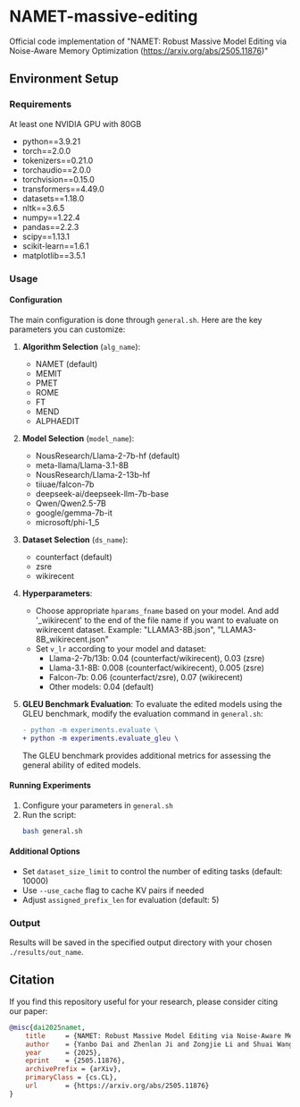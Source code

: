 # NAMET-massive-editing
Official code implementation of "NAMET: Robust Massive Model Editing via
Noise-Aware Memory Optimization (https://arxiv.org/abs/2505.11876)"

## Environment Setup

### Requirements
At least one NVIDIA GPU with 80GB

- python==3.9.21
- torch==2.0.0
- tokenizers==0.21.0
- torchaudio==2.0.0
- torchvision==0.15.0
- transformers==4.49.0
- datasets==1.18.0
- nltk==3.6.5
- numpy==1.22.4
- pandas==2.2.3
- scipy==1.13.1
- scikit-learn==1.6.1
- matplotlib==3.5.1

### Usage

#### Configuration
The main configuration is done through `general.sh`. Here are the key parameters you can customize:

1. **Algorithm Selection** (`alg_name`):
   - NAMET (default)
   - MEMIT
   - PMET
   - ROME
   - FT
   - MEND
   - ALPHAEDIT

2. **Model Selection** (`model_name`):
   - NousResearch/Llama-2-7b-hf (default)
   - meta-llama/Llama-3.1-8B
   - NousResearch/Llama-2-13b-hf
   - tiiuae/falcon-7b
   - deepseek-ai/deepseek-llm-7b-base
   - Qwen/Qwen2.5-7B
   - google/gemma-7b-it
   - microsoft/phi-1_5

3. **Dataset Selection** (`ds_name`):
   - counterfact (default)
   - zsre
   - wikirecent

4. **Hyperparameters**:
   - Choose appropriate `hparams_fname` based on your model. And add
     '_wikirecent' to the end of the file name if you want to evaluate on
     wikirecent dataset. Example: "LLAMA3-8B.json", "LLAMA3-8B_wikirecent.json"
   - Set `v_lr` according to your model and dataset:
     - Llama-2-7b/13b: 0.04 (counterfact/wikirecent), 0.03 (zsre)
     - Llama-3.1-8B: 0.008 (counterfact/wikirecent), 0.005 (zsre)
     - Falcon-7b: 0.06 (counterfact/zsre), 0.07 (wikirecent)
     - Other models: 0.04 (default)

5. **GLEU Benchmark Evaluation**:
   To evaluate the edited models using the GLEU benchmark, modify the evaluation command in `general.sh`:
   ```diff
   - python -m experiments.evaluate \
   + python -m experiments.evaluate_gleu \
   ```
   The GLEU benchmark provides additional metrics for assessing the general
   ability of edited models.

#### Running Experiments
1. Configure your parameters in `general.sh`
2. Run the script:
   ```bash
   bash general.sh
   ```

#### Additional Options
- Set `dataset_size_limit` to control the number of editing tasks (default: 10000)
- Use `--use_cache` flag to cache KV pairs if needed
- Adjust `assigned_prefix_len` for evaluation (default: 5)

### Output
Results will be saved in the specified output directory with your chosen
`./results/out_name`.

## Citation

If you find this repository useful for your research, please consider citing our paper:

```bibtex
@misc{dai2025namet,
    title     = {NAMET: Robust Massive Model Editing via Noise-Aware Memory Optimization}, 
    author    = {Yanbo Dai and Zhenlan Ji and Zongjie Li and Shuai Wang},
    year      = {2025},
    eprint    = {2505.11876},
    archivePrefix = {arXiv},
    primaryClass = {cs.CL},
    url       = {https://arxiv.org/abs/2505.11876}
}